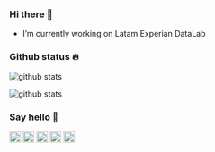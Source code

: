 ### Hi there 👋

-  I’m currently working on Latam Experian DataLab

### Github status :fire:

![github stats](https://github-readme-stats.vercel.app/api?username=netoht&show_icons=true&title_color=000)

![github stats](https://github-readme-stats.vercel.app/api/top-langs/?username=netoht&langs_count=8&title_color=000)

### Say hello 👋

<a href="https://www.linkedin.com/in/netoht/"><img src="https://img.shields.io/badge/linkedin-000.svg?&logo=linkedin" height=20></a> 
<a href="https://www.instagram.com/netoht/"><img src="https://img.shields.io/badge/instagram-000.svg?&logo=instagram" height=20></a>
<a href="https://www.twitter.com/wneto/"><img src="https://img.shields.io/badge/twitter-000.svg?&logo=twitter" height=20></a>
<a href="https://www.github.com/netoht/"><img src="https://img.shields.io/badge/github-000.svg?&logo=github" height=20></a>
<a href="mailto:netoht@gmail.com"><img src="https://img.shields.io/badge/gmail-000.svg?&logo=gmail" height=20></a>


<!--
**netoht/netoht** is a ✨ _special_ ✨ repository because its `README.md` (this file) appears on your GitHub profile.

Here are some ideas to get you started:

- 🔭 I’m currently working on ...
- 🌱 I’m currently learning ...
- 👯 I’m looking to collaborate on ...
- 🤔 I’m looking for help with ...
- 💬 Ask me about ...
- 📫 How to reach me: ...
- 😄 Pronouns: ...
- ⚡ Fun fact: ...
-->
